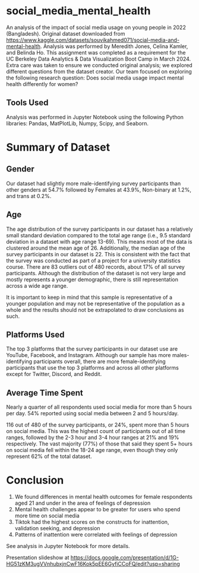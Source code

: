# social_media_mental_health
An analysis of the impact of social media usage on young people in 2022 (Bangladesh).
Original dataset downloaded from https://www.kaggle.com/datasets/souvikahmed071/social-media-and-mental-health.
Analysis was performed by Meredith Jones, Celina Kamler, and Belinda Ho.
This assignment was completed as a requirement for the UC Berkeley Data Analytics & Data Visualization Boot Camp in March 2024.
Extra care was taken to ensure we conducted original analysis; we explored different questions from the dataset creator. 
Our team focused on exploring the following research question: Does social media usage impact mental health differently for women?

## Tools Used ##
Analysis was performed in Jupyter Notebook using the following Python libraries: Pandas, MatPlotLib, Numpy, Scipy, and Seaborn. 

# Summary of Dataset #

## Gender ##
Our dataset had slightly more male-identifying survey participants than other genders at 54.7% followed by Females at 43.9%, Non-binary at 1.2%, and trans at 0.2%. 

## Age ##
The age distribution of the survey participants in our dataset has a relatively small standard deviation compared to the total age range (i.e., 9.5 standard deviation in a dataset with age range 13-69). This means most of the data is clustered around the mean age of 26. Additionally, the median age of the survey participants in our dataset is 22. This is consistent with the fact that the survey was conducted as part of a project for a university statistics course. There are 83 outliers out of 480 records, about 17% of all survey participants. Although the distribution of the dataset is not very large and mostly represents a younger demographic, there is still representation across a wide age range. 

It is important to keep in mind that this sample is representative of a younger population and may not be  representative of the population as a whole and the results should not be extrapolated to draw conclusions as such.

## Platforms Used ##
The top 3 platforms that the survey participants in our dataset use are YouTube, Facebook, and Instagram. Although our sample has more males-identifying participants overall, there are more female-identifying participants that use the top 3 platforms and across all other platforms except for Twitter, Discord, and Reddit.

## Average Time Spent ## 
Nearly a quarter of all respondents used social media for more than 5 hours per day. 54% reported using social media between 2 and 5 hours/day.

116 out of 480 of the survey participants, or 24%, spent more than 5 hours on social media. This was the highest count of participants out of all time ranges, followed by the 2-3 hour and 3-4 hour ranges at 21% and 19% respectively. The vast majority  (77%) of those that said they spent 5+ hours on social media fell within the 18-24 age range, even though they only represent 62% of the total dataset. 

# Conclusion #
1) We found differences in mental health outcomes for female respondents aged 21 and under in the area of feelings of depression
2) Mental health challenges appear to be greater for users who spend more time on social media
3) Tiktok had the highest scores on the constructs for inattention, validation seeking, and depression
4) Patterns of inattention were correlated with feelings of depression

See analysis in Jupyter Notebook for more details.

Presentation slideshow at https://docs.google.com/presentation/d/1G-HG51zKM3ugVVnhubxjnCwF16Kok5pEE6GyfiCCoFQ/edit?usp=sharing

